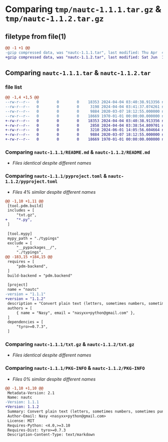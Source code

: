 # Comparing `tmp/nautc-1.1.1.tar.gz` & `tmp/nautc-1.1.2.tar.gz`

## filetype from file(1)

```diff
@@ -1 +1 @@
-gzip compressed data, was "nautc-1.1.1.tar", last modified: Thu Apr  4 03:41:37 2024, max compression
+gzip compressed data, was "nautc-1.1.2.tar", last modified: Sat Jun  1 14:05:56 2024, max compression
```

## Comparing `nautc-1.1.1.tar` & `nautc-1.1.2.tar`

### file list

```diff
@@ -1,4 +1,5 @@
--rw-r--r--   0        0        0    18353 2024-04-04 03:40:38.913356 nautc-1.1.1/README.md
--rw-r--r--   0        0        0     3198 2024-04-04 03:41:37.074261 nautc-1.1.1/pyproject.toml
--rw-r--r--   0        0        0     9884 2020-03-07 18:12:55.000000 nautc-1.1.1/txt.gz
--rw-r--r--   0        0        0    18669 1970-01-01 00:00:00.000000 nautc-1.1.1/PKG-INFO
+-rw-r--r--   0        0        0    18353 2024-04-04 03:40:38.913356 nautc-1.1.2/README.md
+-rw-r--r--   0        0        0     2858 2024-04-04 03:38:54.809701 nautc-1.1.2/nautc.py
+-rw-r--r--   0        0        0     3210 2024-06-01 14:05:56.604664 nautc-1.1.2/pyproject.toml
+-rw-r--r--   0        0        0     9884 2020-03-07 18:12:55.000000 nautc-1.1.2/txt.gz
+-rw-r--r--   0        0        0    18669 1970-01-01 00:00:00.000000 nautc-1.1.2/PKG-INFO
```

### Comparing `nautc-1.1.1/README.md` & `nautc-1.1.2/README.md`

 * *Files identical despite different names*

### Comparing `nautc-1.1.1/pyproject.toml` & `nautc-1.1.2/pyproject.toml`

 * *Files 4% similar despite different names*

```diff
@@ -1,10 +1,11 @@
 [tool.pdm.build]
 includes = [
     "txt.gz",
+    "*.py",
 ]
 
 [tool.mypy]
 mypy_path = "./typings"
 exclude = [
     "__pypackages__/",
     "./typings",
@@ -183,15 +184,15 @@
 requires = [
     "pdm-backend",
 ]
 build-backend = "pdm.backend"
 
 [project]
 name = "nautc"
-version = "1.1.1"
+version = "1.1.2"
 description = "Convert plain text (letters, sometimes numbers, sometimes punctuation) to obscure but cool characters."
 authors = [
     { name = "Nasy", email = "nasyxx+python@gmail.com" },
 ]
 dependencies = [
     "tyro>=0.7.3",
 ]
```

### Comparing `nautc-1.1.1/txt.gz` & `nautc-1.1.2/txt.gz`

 * *Files identical despite different names*

### Comparing `nautc-1.1.1/PKG-INFO` & `nautc-1.1.2/PKG-INFO`

 * *Files 0% similar despite different names*

```diff
@@ -1,10 +1,10 @@
 Metadata-Version: 2.1
 Name: nautc
-Version: 1.1.1
+Version: 1.1.2
 Summary: Convert plain text (letters, sometimes numbers, sometimes punctuation) to obscure but cool characters.
 Author-Email: Nasy <nasyxx+python@gmail.com>
 License: MIT
 Requires-Python: <4.0,>=3.10
 Requires-Dist: tyro>=0.7.3
 Description-Content-Type: text/markdown
```

